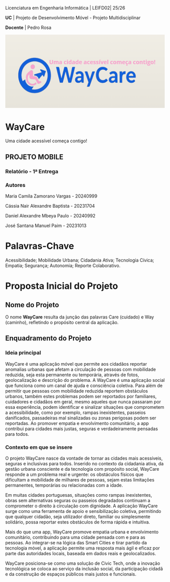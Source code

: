 Licenciatura em Engenharia Informática | LEIFD02| 25/26

**UC** | Projeto de Desenvolvimento Móvel - Projeto Multidisciplinar

**Docente** | Pedro Rosa 

![Logo WayCare](Images/logoWayCare1.png)
# WayCare
Uma cidade acessível começa contigo! 
## PROJETO MOBILE 
### Relatório - 1ª Entrega 
### Autores
Maria Camila Zamorano Vargas - 20240999 

Cássia Nair Alexandre Baptista - 20231704 

Daniel Alexandre Mbeya Paulo - 20240992 

José Santana Manuel Paim - 20231013

# Palavras-Chave
Acessibilidade; Mobilidade Urbana; Cidadania Ativa; Tecnologia Cívica; Empatia; Segurança; Autonomia; Reporte Colaborativo.
# Proposta Inicial do Projeto 
## Nome do Projeto 
O nome **WayCare** resulta da junção das palavras Care (cuidado) e Way (caminho), refletindo o propósito central da aplicação.
## Enquadramento do Projeto
### Ideia principal
WayCare é uma aplicação móvel que permite aos cidadãos reportar anomalias urbanas que afetam a circulação de pessoas com mobilidade reduzida, seja esta permanente ou temporária, através de fotos, geolocalização e descrição do problema. A WayCare é uma aplicação social que funciona como um canal de ajuda e consciência coletiva. Para além de permitir que pessoas com mobilidade reduzida reportem obstáculos urbanos, também estes problemas podem ser reportados por familiares, cuidadores e cidadãos em geral, mesmo aqueles que nunca passaram por essa experiência, podem identificar e sinalizar situações que comprometem a acessibilidade, como por exemplo, rampas inexistentes, passeios danificados, passadeiras mal sinalizadas ou zonas perigosas podem ser reportadas. Ao promover empatia e envolvimento comunitário, a app contribui para cidades mais justas, seguras e verdadeiramente pensadas para todos.
### Contexto em que se insere
O projeto WayCare nasce da vontade de tornar as cidades mais acessíveis, seguras e inclusivas para todos. Inserido no contexto da cidadania ativa, da gestão urbana consciente e da tecnologia com propósito social, WayCare responde a um problema real e urgente: os obstáculos físicos que dificultam a mobilidade de milhares de pessoas, sejam estas limitações permanentes, temporárias ou relacionadas com a idade. 

Em muitas cidades portuguesas, situações como rampas inexistentes, obras sem alternativas seguras ou passeios degradados continuam a comprometer o direito à circulação com dignidade. A aplicação WayCare surge como uma ferramenta de apoio e sensibilização coletiva, permitindo que qualquer cidadão, seja utilizador direto, familiar ou simplesmente solidário, possa reportar estes obstáculos de forma rápida e intuitiva. 

Mais do que uma app, WayCare promove empatia urbana e envolvimento comunitário, contribuindo para uma cidade pensada com e para as pessoas. Ao integrar-se na lógica das Smart Cities e tirar partido da tecnologia móvel, a aplicação permite uma resposta mais ágil e eficaz por parte das autoridades locais, baseada em dados reais e geolocalizados. 

WayCare posiciona-se como uma solução de Civic Tech, onde a inovação tecnológica se coloca ao serviço da inclusão social, da participação cidadã e da construção de espaços públicos mais justos e funcionais. 